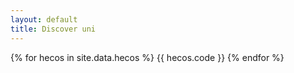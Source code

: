```yaml
---
layout: default
title: Discover uni
---
```


{% for hecos in site.data.hecos %}
      {{ hecos.code }}
{% endfor %}
